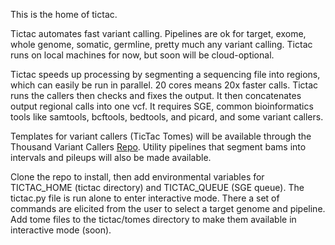 

This is the home of tictac.

Tictac automates fast variant calling. Pipelines are ok for target, exome, whole genome, somatic, germline, pretty much any variant calling. Tictac runs on local machines for now, but soon will be cloud-optional.

Tictac speeds up processing by segmenting a sequencing file into regions, which can easily be run in parallel. 20 cores means 20x faster calls. Tictac runs the callers then checks and fixes the output. It then concatenates output regional calls into one vcf. It requires SGE, common bioinformatics tools like samtools, bcftools, bedtools, and picard, and some variant callers. 

Templates for variant callers (TicTac Tomes) will be available through the Thousand Variant Callers [Repo](https://github.com/deaconjs/ThousandVariantCallersRepo). Utility pipelines that segment bams into intervals and pileups will also be made available. 

Clone the repo to install, then add environmental variables for TICTAC_HOME (tictac directory) and TICTAC_QUEUE (SGE queue). The tictac.py file is run alone to enter interactive mode. There a set of commands are elicited from the user to select a target genome and pipeline. Add tome files to the tictac/tomes directory to make them available in interactive mode (soon).
